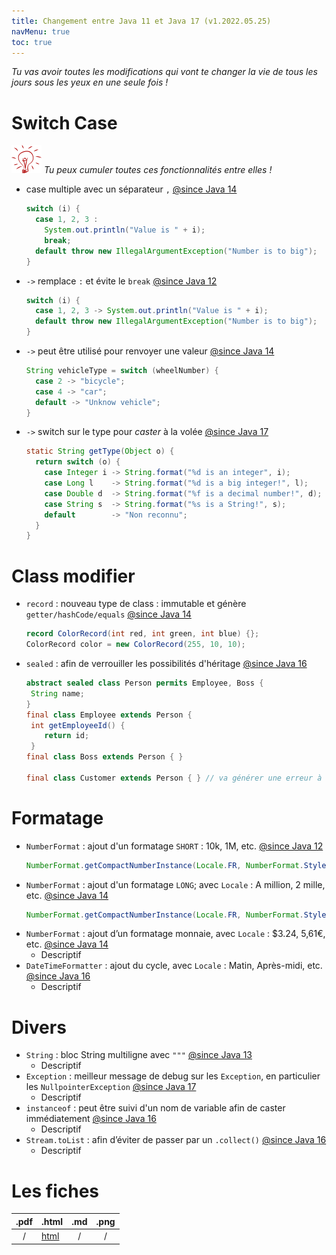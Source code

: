 ```yaml
---
title: Changement entre Java 11 et Java 17 (v1.2022.05.25)
navMenu: true
toc: true
---
```


_Tu vas avoir toutes les modifications qui vont te changer la vie de tous les jours sous les yeux en une seule fois !_

# Switch Case

![tips](../images/tips.png "Tips") _Tu peux cumuler toutes ces fonctionnalités entre elles !_

- case multiple avec un
  séparateur `,` [@since Java 14](https://www.oracle.com/java/technologies/javase/14all-relnotes.html#NewFeature)
  ```java
  switch (i) {
    case 1, 2, 3 :
      System.out.println("Value is " + i);
      break;
    default throw new IllegalArgumentException("Number is to big");
  }
  ```
- `->` remplace `:` et évite
  le `break` [@since Java 12](https://www.oracle.com/java/technologies/javase/12all-relnotes.html#NewFeature)
  ```java
  switch (i) {
    case 1, 2, 3 -> System.out.println("Value is " + i);
    default throw new IllegalArgumentException("Number is to big");
  }
  ```

- `->` peut être utilisé pour renvoyer une
  valeur [@since Java 14](https://www.oracle.com/java/technologies/javase/14all-relnotes.html#NewFeature)
  ```java
  String vehicleType = switch (wheelNumber) {
    case 2 -> "bicycle";
    case 4 -> "car";
    default -> "Unknow vehicle";
  }
  ```
- `->` switch sur le type pour _caster_ à la
  volée [@since Java 17](https://www.oracle.com/java/technologies/javase/17all-relnotes.html#NewFeature)
  ```java
  static String getType(Object o) {
    return switch (o) {
      case Integer i -> String.format("%d is an integer", i);
      case Long l    -> String.format("%d is a big integer!", l);
      case Double d  -> String.format("%f is a decimal number!", d);
      case String s  -> String.format("%s is a String!", s);
      default        -> "Non reconnu"; 
    }
  }
  ```

# Class modifier

- `record` : nouveau type de class : immutable et
  génère `getter/hashCode/equals` [@since Java 14](https://www.oracle.com/java/technologies/javase/14all-relnotes.html#NewFeature)
  ```java
  record ColorRecord(int red, int green, int blue) {};
  ColorRecord color = new ColorRecord(255, 10, 10);
  ```
- `sealed` : afin de verrouiller les possibilités
  d'héritage [@since Java 16](https://www.oracle.com/java/technologies/javase/16all-relnotes.html#NewFeature)
  ```java
  abstract sealed class Person permits Employee, Boss {
   String name;
  }
  final class Employee extends Person {
   int getEmployeeId() {
      return id;
   }
  final class Boss extends Person { }
  
  final class Customer extends Person { } // va générer une erreur à la compilation
  ```

# Formatage

- `NumberFormat` : ajout d'un formatage `SHORT` : 10k, 1M,
  etc. [@since Java 12](https://www.oracle.com/java/technologies/javase/12all-relnotes.html#NewFeature)
  ```java
  NumberFormat.getCompactNumberInstance(Locale.FR, NumberFormat.Style.SHORT);
  ```
- `NumberFormat` : ajout d'un formatage `LONG`; avec `Locale` : A million, 2 mille,
  etc. [@since Java 14](https://www.oracle.com/java/technologies/javase/14all-relnotes.html#NewFeature)
  ```java
  NumberFormat.getCompactNumberInstance(Locale.FR, NumberFormat.Style.LONG);
  ```
- `NumberFormat` : ajout d’un formatage monnaie, avec `Locale` : $3.24, 5,61€,
  etc. [@since Java 14](https://www.oracle.com/java/technologies/javase/14all-relnotes.html#NewFeature)
    - Descriptif
- `DateTimeFormatter` : ajout du cycle, avec `Locale` : Matin, Après-midi,
  etc. [@since Java 16](https://www.oracle.com/java/technologies/javase/16all-relnotes.html#NewFeature)
    - Descriptif

# Divers

- `String` : bloc String multiligne
  avec `"""` [@since Java 13](https://www.oracle.com/java/technologies/javase/13all-relnotes.html#NewFeature)
    - Descriptif
- `Exception` : meilleur message de debug sur les `Exception`, en particulier
  les `NullpointerException` [@since Java 17](https://www.oracle.com/java/technologies/javase/17all-relnotes.html#NewFeature)
    - Descriptif
- `instanceof` : peut être suivi d'un nom de variable afin de caster
  immédiatement [@since Java 16](https://www.oracle.com/java/technologies/javase/16all-relnotes.html#NewFeature)
    - Descriptif
- `Stream.toList` : afin d’éviter de passer
  par un `.collect()` [@since Java 16](https://www.oracle.com/java/technologies/javase/16all-relnotes.html#NewFeature)
    - Descriptif

# Les fiches

|  .pdf  | .html                        |  .md  |  .png  |
|:------:|------------------------------|:-----:|:------:|
|   /    | [html](./java11_17_fiche.md) |   /   |   /    |